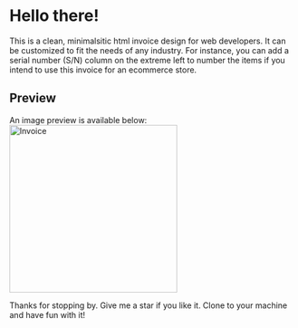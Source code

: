 # Hello there!

This is a clean, minimalsitic html invoice design for web developers. It can be customized to fit the needs of any industry.
For instance, you can add a serial number (S/N) column on the extreme left to number the items if you intend to use this invoice for an ecommerce store.

## Preview
An image preview is available below:
<img width="296" alt="Invoice" src="https://github.com/xerdin442/html-invoice/assets/110817844/03caf730-3dc8-4bbc-9ad8-0a9e62fe6a74">

Thanks for stopping by. Give me a star if you like it.
Clone to your machine and have fun with it!
